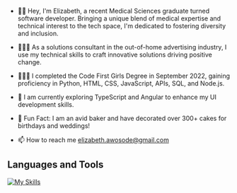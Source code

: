 - 👋🏾 Hey, I'm Elizabeth, a recent Medical Sciences graduate turned software developer. Bringing a unique blend of medical expertise and technical interest to the tech space, I'm dedicated to fostering diversity and inclusion.

- 👩🏾‍💻 As a solutions consultant in the out-of-home advertising industry, I use my technical skills to craft innovative solutions driving positive change.

- 👩🏾‍🎓 I completed the Code First Girls Degree in September 2022, gaining proficiency in Python, HTML, CSS, JavaScript, APIs, SQL, and Node.js. 

- 🧠 I am currently exploring TypeScript and Angular to enhance my UI development skills.

- 🍰 Fun Fact: I am an avid baker and have decorated over 300+ cakes for birthdays and weddings!

- 📫 How to reach me elizabeth.awosode@gmail.com

 ## Languages and Tools

 [![My Skills](https://skillicons.dev/icons?i=java,js,ts,py,spring,react,angular,rabbitmq,prometheus, )](https://skillicons.dev)

<!---
elizabethawosode/elizabethawosode is a ✨ special ✨ repository because its `README.md` (this file) appears on your GitHub profile.
You can click the Preview link to take a look at your changes.
--->
